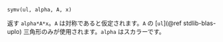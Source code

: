 ```
symv(ul, alpha, A, x)
```

返す `alpha*A*x`。`A` は対称であると仮定されます。`A` の [`ul`](@ref stdlib-blas-uplo) 三角形のみが使用されます。`alpha` はスカラーです。
